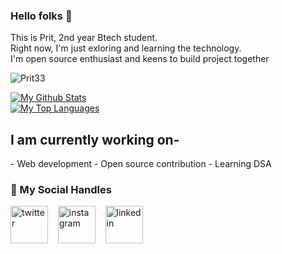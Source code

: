 ### Hello folks 🤠
<p>This is Prit, 2nd year Btech student.<br>
Right now, I'm just exloring and learning the technology.<br>
I'm open source enthusiast and keens to build project together</p>

<p align="left"> <img src="https://komarev.com/ghpvc/?username=Prit33&label=Profile%20views&color=0e75b6&style=flat" alt="Prit33" /> </p>
<a href="https://github.com/Prit33"><img alt="My Github Stats" src="https://github-readme-stats.vercel.app/api?username=Prit33&show_icons=true&hide=stars&theme=tokyonight"></a><br>
<a href="https://github.com/Prit33"><img alt="My Top Languages" src="https://github-readme-stats.vercel.app/api/top-langs/?username=Prit33&layout=compact&theme=radical&card_width=250"></a><br>

<h2>I am currently working on-</h2>
- Web development 
- Open source contribution
- Learning DSA 

### 💬 My Social Handles

<p align = "left">
<a href="https://twitter.com/Prit_33" target="_blank"><img align="center" src="https://cdn.jsdelivr.net/npm/simple-icons@3.0.1/icons/twitter.svg" alt="twitter" height="60" width="60" /></a> &nbsp;&nbsp;
<a href="https://www.instagram.com/sentient_machine_/" target="_blank"><img align="center" src="https://cdn.jsdelivr.net/npm/simple-icons@3.0.1/icons/instagram.svg" alt="instagram" height="60" width="60" /></a> &nbsp;&nbsp;
<a href="www.linkedin.com/in/prit-yadav-16aa68178" target="_blank"><img align="center" src="https://cdn.jsdelivr.net/npm/simple-icons@3.0.1/icons/linkedin.svg" alt="linkedin" height="60" width="60" /></a> &nbsp;&nbsp;
</p>










